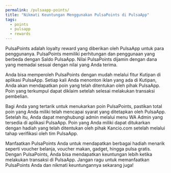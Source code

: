 ```yaml
---
permalink: /pulsaapp-points/
title: "Nikmati Keuntungan Menggunakan PulsaPoints di PulsaApp"
tags:
  - points
  - pulsapp
  - rewards
---
```


PulsaPoints adalah loyalty reward yang diberikan oleh PulsaApp untuk para penggunanya. PulsaPoints memiliki perhitungan dan penggunaan yang berbeda dengan Saldo PulsaApp. Nilai PulsaPoints dijamin dengan dana yang memadai sesuai dengan nilai yang Anda terima.

Anda bisa memperoleh PulsaPoints dengan mudah melalui fitur Kutipan di aplikasi PulsaApp. Setiap kali Anda menonton iklan yang ada di Kutipan, Anda akan mendapatkan poin yang telah ditentukan oleh pihak PulsaApp. Poin yang terkumpul dapat diklaim setelah selesai melakukan transaksi pembelian.

Bagi Anda yang tertarik untuk menukarkan poin PulsaPoints, pastikan total poin yang Anda miliki telah mencapai syarat yang ditetapkan oleh PulsaApp. Setelah itu, Anda dapat menghubungi admin melalui menu WA Admin yang tersedia di aplikasi PulsaApp. Poin yang Anda miliki dapat ditukarkan dengan hadiah yang telah ditentukan oleh pihak Kancio.com setelah melalui tahap verifikasi oleh tim PulsaApp.

Manfaatkan PulsaPoints Anda untuk mendapatkan berbagai hadiah menarik seperti voucher belanja, voucher makan, gadget, hingga pulsa gratis. Dengan PulsaPoints, Anda bisa mendapatkan keuntungan lebih ketika melakukan transaksi di PulsaApp. Jangan ragu untuk memanfaatkan PulsaPoints Anda dan nikmati keuntungannya sekarang juga!